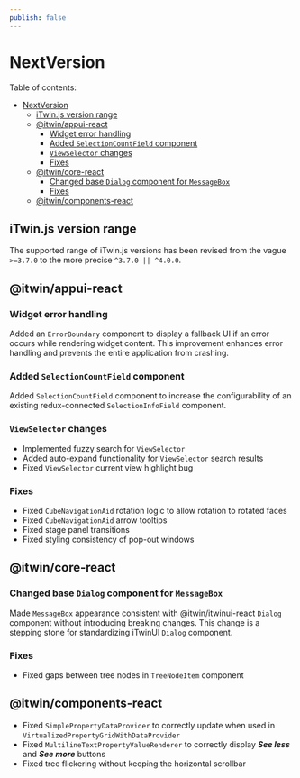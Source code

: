```yaml
---
publish: false
---
```


# NextVersion

Table of contents:

- [NextVersion](#nextversion)
  - [iTwin.js version range](#itwinjs-version-range)
  - [@itwin/appui-react](#itwinappui-react)
    - [Widget error handling](#widget-error-handling)
    - [Added `SelectionCountField` component](#added-selectioncountfield-component)
    - [`ViewSelector` changes](#viewselector-changes)
    - [Fixes](#fixes)
  - [@itwin/core-react](#itwincore-react)
    - [Changed base `Dialog` component for `MessageBox`](#changed-base-dialog-component-for-messagebox)
    - [Fixes](#fixes-1)
  - [@itwin/components-react](#itwincomponents-react)

## iTwin.js version range

The supported range of iTwin.js versions has been revised from the vague `>=3.7.0` to the more precise `^3.7.0 || ^4.0.0`.

## @itwin/appui-react

### Widget error handling

Added an `ErrorBoundary` component to display a fallback UI if an error occurs while rendering widget content. This improvement enhances error handling and prevents the entire application from crashing.

### Added `SelectionCountField` component

Added `SelectionCountField` component to increase the configurability of an existing redux-connected `SelectionInfoField` component.

### `ViewSelector` changes

- Implemented fuzzy search for `ViewSelector`
- Added auto-expand functionality for `ViewSelector` search results
- Fixed `ViewSelector` current view highlight bug

### Fixes

- Fixed `CubeNavigationAid` rotation logic to allow rotation to rotated faces
- Fixed `CubeNavigationAid` arrow tooltips
- Fixed stage panel transitions
- Fixed styling consistency of pop-out windows

## @itwin/core-react

### Changed base `Dialog` component for `MessageBox`

Made `MessageBox` appearance consistent with @itwin/itwinui-react `Dialog` component without introducing breaking changes. This change is a stepping stone for standardizing iTwinUI `Dialog` component.

### Fixes

- Fixed gaps between tree nodes in `TreeNodeItem` component

## @itwin/components-react

- Fixed `SimplePropertyDataProvider` to correctly update when used in `VirtualizedPropertyGridWithDataProvider`
- Fixed `MultilineTextPropertyValueRenderer` to correctly display **_See less_** and **_See more_** buttons
- Fixed tree flickering without keeping the horizontal scrollbar
